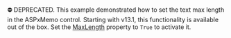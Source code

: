 ⛔ DEPRECATED. This example demonstrated how to set the text max length in the ASPxMemo control. Starting with v13.1, this functionality is available out of the box. Set the <a href="https://docs.devexpress.com/AspNet/DevExpress.Web.ASPxMemo.MaxLength">MaxLength</a> property to `True` to activate it.
